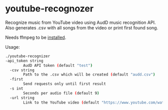 # youtube-recognozer
Recognize music from YouTube video using AudD music recognition API.
Also generates .csv with all songs from the video or print first found song.

Needs ffmpeg to be [installed](https://github.com/AudDMusic/youtube-recognozer/wiki/Installing-FFmpeg).

Usage:
```bash
./youtube-recognizer
-api_token string
        AudD API token (default "test")
  -csv string
        Path to the .csv which will be created (default "audd.csv")
  -first
        Send requests only until first result
  -s int
        Seconds per audio file (default 9)
  -url string
        Link to the YouTube video (default "https://www.youtube.com/watch?v=ANEOD16twxo")
```
